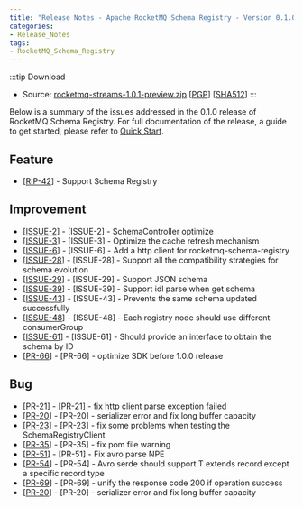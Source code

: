 ```yaml
---
title: "Release Notes - Apache RocketMQ Schema Registry - Version 0.1.0"
categories:
- Release_Notes
tags:
- RocketMQ_Schema_Registry
---
```


:::tip Download
* Source: [rocketmq-streams-1.0.1-preview.zip](https://archive.apache.org/dist/rocketmq/rocketmq-streams/1.0.1-preview/rocketmq-streams-1.0.1-preview.zip) [[PGP](https://archive.apache.org/dist/rocketmq/rocketmq-streams/1.0.1-preview/rocketmq-streams-1.0.1-preview.zip.asc)] [[SHA512](https://archive.apache.org/dist/rocketmq/rocketmq-streams/1.0.1-preview/rocketmq-streams-1.0.1-preview.zip.sha512)]
  :::
<!--truncate-->

Below is a summary of the issues addressed in the 0.1.0 release of RocketMQ Schema Registry. For full documentation of the release, a guide to get started, please refer to <a href='https://github.com/apache/rocketmq-schema-registry/tree/rocketmq-schema-registry-all-0.1.0'>Quick Start</a>.

## Feature
<ul>
<li>[<a href='https://github.com/apache/rocketmq/wiki/RIP-42-Support-Schema-Registry'>RIP-42</a>] - Support Schema Registry</li>
</ul>

## Improvement
<ul>
<li>[<a href='https://github.com/apache/rocketmq-schema-registry/issues/2'>ISSUE-2</a>] - [ISSUE-2] - SchemaController optimize</li>
<li>[<a href='https://github.com/apache/rocketmq-schema-registry/issues/3'>ISSUE-3</a>] - [ISSUE-3] - Optimize the cache refresh mechanism</li>
<li>[<a href='https://github.com/apache/rocketmq-schema-registry/issues/6'>ISSUE-6</a>] - [ISSUE-6] - Add a http client for rocketmq-schema-registry</li>
<li>[<a href='https://github.com/apache/rocketmq-schema-registry/issues/28'>ISSUE-28</a>] - [ISSUE-28] - Support all the compatibility strategies for schema evolution</li>
<li>[<a href='https://github.com/apache/rocketmq-schema-registry/issues/29'>ISSUE-29</a>] - [ISSUE-29] - Support JSON schema</li>
<li>[<a href='https://github.com/apache/rocketmq-schema-registry/issues/39'>ISSUE-39</a>] - [ISSUE-39] - Support idl parse when get schema</li>
<li>[<a href='https://github.com/apache/rocketmq-schema-registry/issues/43'>ISSUE-43</a>] - [ISSUE-43] - Prevents the same schema updated successfully</li>
<li>[<a href='https://github.com/apache/rocketmq-schema-registry/issues/48'>ISSUE-48</a>] - [ISSUE-48] - Each registry node should use different consumerGroup</li>
<li>[<a href='https://github.com/apache/rocketmq-schema-registry/issues/61'>ISSUE-61</a>] - [ISSUE-61] - Should provide an interface to obtain the schema by ID</li>
<li>[<a href='https://github.com/apache/rocketmq-schema-registry/pull/66'>PR-66</a>] - [PR-66] - optimize SDK before 1.0.0 release</li>
</ul>

## Bug
<ul>
<li>[<a href='https://github.com/apache/rocketmq-schema-registry/pull/21'>PR-21</a>] - [PR-21] - fix http client parse exception failed</li>
<li>[<a href='https://github.com/apache/rocketmq-schema-registry/pull/20'>PR-20</a>] - [PR-20] - serializer error and fix long buffer capacity</li>
<li>[<a href='https://github.com/apache/rocketmq-schema-registry/pull/23'>PR-23</a>] - [PR-23] - fix some problems when testing the SchemaRegistryClient</li>
<li>[<a href='https://github.com/apache/rocketmq-schema-registry/pull/35'>PR-35</a>] - [PR-35] - fix pom file warning</li>
<li>[<a href='https://github.com/apache/rocketmq-schema-registry/pull/51'>PR-51</a>] - [PR-51] - Fix avro parse NPE</li>
<li>[<a href='https://github.com/apache/rocketmq-schema-registry/pull/54'>PR-54</a>] - [PR-54] - Avro serde should support T extends record except a specific record type</li>
<li>[<a href='https://github.com/apache/rocketmq-schema-registry/pull/69'>PR-69</a>] - [PR-69] - unify the response code 200 if operation success </li>
<li>[<a href='https://github.com/apache/rocketmq-schema-registry/pull/20'>PR-20</a>] - [PR-20] - serializer error and fix long buffer capacity</li>
</ul>
